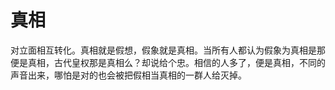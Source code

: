# 真相
对立面相互转化。真相就是假想，假象就是真相。当所有人都认为假象为真相是那便是真相，古代皇权那是真相么？却说给个忠。相信的人多了，便是真相，不同的声音出来，哪怕是对的也会被把假相当真相的一群人给灭掉。
